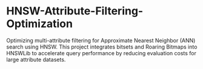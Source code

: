 # HNSW-Attribute-Filtering-Optimization
Optimizing multi-attribute filtering for Approximate Nearest Neighbor (ANN) search using HNSW. This project integrates bitsets and Roaring Bitmaps into HNSWLib to accelerate query performance by reducing evaluation costs for large attribute datasets.
